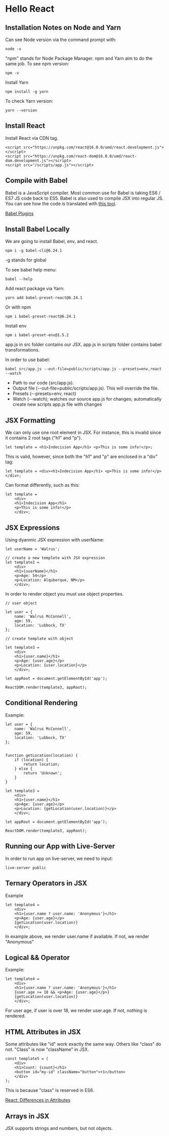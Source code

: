 # Hello React

## Installation Notes on Node and Yarn

Can see Node version via the command prompt with:

```
node -v
```

"npm" stands for Node Package Manager. npm and Yarn aim to do the same job. To see npm version:

```
npm -v
```

Install Yarn

```
npm install -g yarn
```

To check Yarn version:

```
yarn --version
```

## Install React

Install React via CDN tag. 

```
<script src="https://unpkg.com/react@16.0.0/umd/react.development.js"></script>
<script src="https://unpkg.com/react-dom@16.0.0/umd/react-dom.development.js"></script>
<script src="/scripts/app.js"></script>
```

## Compile with Babel

Babel is a JavaScript compiler. Most common use for Babel is taking ES6 / ES7 JS code back to ES5. Babel is also used to compile JSX into regular JS. You can see how the code is translated with [this tool](https://babeljs.io/repl). 

[Babel Plugins](https://babeljs.io/docs/en/plugins)

## Install Babel Locally

We are going to install Babel, env, and react. 

```
npm i -g babel-cli@6.24.1
```
-g stands for global

To see babel help menu:

```
babel --help
```

Add react package via Yarn:

```
yarn add babel-preset-react@6.24.1
```

Or with npm

```
npm i babel-preset-react@6.24.1
```

Install env

```
npm i babel-preset-env@1.5.2
```

app.js in src folder contains our JSX. app.js in scripts folder contains babel transformations.

In order to use babel:

```
babel src/app.js --out-file=public/scripts/app.js --presets=env,react --watch
```

* Path to our code (src/app.js). 
* Output file (--out-file=public/scripts/app.js). This will override the file. 
* Presets (--presets=env, react)
* Watch (--watch); watches our source app.js for changes; automatically create new scripts app.js file with changes

## JSX Formatting

We can only use one root element in JSX. For instance, this is invalid since it contains 2 root tags ("h1" and "p"). 

```
let template = <h1>Indecision App</h1> <p>This is some info!</p>;
```

This is valid, however, since both the "h1" and "p" are enclosed in a "div" tag:

```
let template = <div><h1>Indecision App</h1> <p>This is some info!</p></div>;
```

Can format differently, such as this:

```
let template = 
    <div>
    <h1>Indecision App</h1> 
    <p>This is some info!</p>
    </div>;
```

## JSX Expressions

Using dyanmic JSX expression with userName:

```
let userName = 'Walrus';

// create a new templete with JSX expression
let template2 = 
    <div>
    <h1>{userName}</h1> 
    <p>Age: 54</p>
    <p>Location: Alquberque, NM</p>
    </div>;
```

In order to render object you must use object properties. 

```
// user object

let user = {
    name: 'Walrus McConnell',
    age: 59, 
    location: 'Lubbock, TX'
};

// create template with object

let template3 = 
    <div>
    <h1>{user.name}</h1> 
    <p>Age: {user.age}</p>
    <p>Location: {user.location}</p>
    </div>;

let appRoot = document.getElementById('app');

ReactDOM.render(template3, appRoot);
```

## Conditional Rendering

Example:

```
let user = {
    name: 'Walrus McConnell',
    age: 59, 
    location: 'Lubbock, TX'
};


function getLocation(location) {
    if (location) {
        return location;
    } else {
        return 'Unknown';
    }
}

let template3 = 
    <div>
    <h1>{user.name}</h1> 
    <p>Age: {user.age}</p>
    <p>Location: {getLocation(user.location)}</p>
    </div>;

let appRoot = document.getElementById('app');

ReactDOM.render(template3, appRoot);
```

## Running our App with Live-Server

In order to run app on live-server, we need to input:

```
live-server public
```

## Ternary Operators in JSX

Example

```
let template4 = 
    <div>
    <h1>{user.name ? user.name: 'Anonymous'}</h1> 
    <p>Age: {user.age}</p>
    {getLocation(user.location)}
    </div>;
```

In example above, we render user.name if available. If not, we render "Anonymous"


## Logical && Operator

Example:

```
let template4 = 
    <div>
    <h1>{user.name ? user.name: 'Anonymous'}</h1> 
    {user.age >= 18 && <p>Age: {user.age}</p>}
    {getLocation(user.location)}
    </div>;
```

For user age, if user is over 18, we render user.age. If not, nothing is rendered. 


## HTML Attributes in JSX

Some attributes like "id" work exactly the same way. Others like "class" do not. "Class" is now "className" in JSX. 

```
const template5 = (
    <div>
    <h1>Count: {count}</h1>
    <button id="my-id" className="button">+1</button>
    </div>
);
```

This is because "class" is reserved in ES6. 

[React: Differences in Attributes](https://reactjs.org/docs/dom-elements.html)

## Arrays in JSX

JSX supports strings and numbers, but not objects. 




